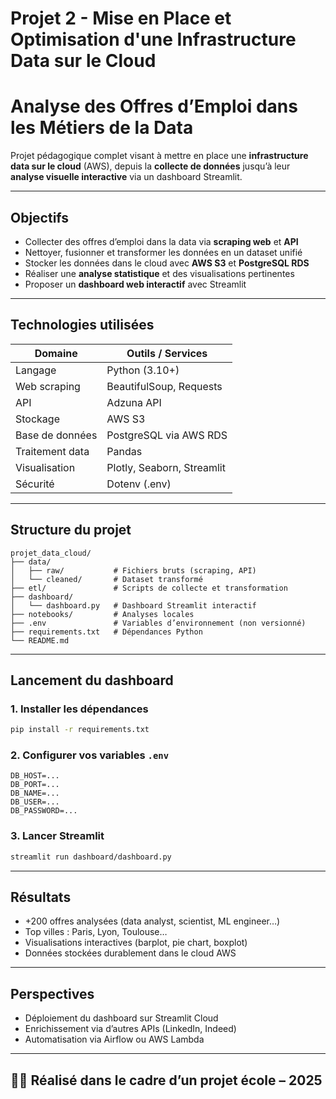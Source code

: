 # Projet 2 - Mise en Place et Optimisation d'une Infrastructure Data sur le Cloud 

# Analyse des Offres d’Emploi dans les Métiers de la Data

Projet pédagogique complet visant à mettre en place une **infrastructure data sur le cloud** (AWS), depuis la **collecte de données** jusqu’à leur **analyse visuelle interactive** via un dashboard Streamlit.

---

## Objectifs

- Collecter des offres d’emploi dans la data via **scraping web** et **API**
- Nettoyer, fusionner et transformer les données en un dataset unifié
- Stocker les données dans le cloud avec **AWS S3** et **PostgreSQL RDS**
- Réaliser une **analyse statistique** et des visualisations pertinentes
- Proposer un **dashboard web interactif** avec Streamlit

---

## Technologies utilisées

| Domaine          | Outils / Services                                   |
|------------------|-----------------------------------------------------|
| Langage          | Python (3.10+)                                      |
| Web scraping     | BeautifulSoup, Requests                             |
| API              | Adzuna API                                          |
| Stockage         | AWS S3                                              |
| Base de données  | PostgreSQL via AWS RDS                              |
| Traitement data  | Pandas                                              |
| Visualisation    | Plotly, Seaborn, Streamlit                          |
| Sécurité         | Dotenv (.env)                                       |

---

## Structure du projet

```
projet_data_cloud/
├── data/
│   ├── raw/           # Fichiers bruts (scraping, API)
│   └── cleaned/       # Dataset transformé
├── etl/               # Scripts de collecte et transformation
├── dashboard/
│   └── dashboard.py   # Dashboard Streamlit interactif
├── notebooks/         # Analyses locales
├── .env               # Variables d’environnement (non versionné)
├── requirements.txt   # Dépendances Python
└── README.md
```

---

## Lancement du dashboard

### 1. Installer les dépendances
```bash
pip install -r requirements.txt
```

### 2. Configurer vos variables `.env`
```
DB_HOST=...
DB_PORT=...
DB_NAME=...
DB_USER=...
DB_PASSWORD=...
```

### 3. Lancer Streamlit
```bash
streamlit run dashboard/dashboard.py
```

---

## Résultats

- +200 offres analysées (data analyst, scientist, ML engineer…)
- Top villes : Paris, Lyon, Toulouse…
- Visualisations interactives (barplot, pie chart, boxplot)
- Données stockées durablement dans le cloud AWS

---

## Perspectives

- Déploiement du dashboard sur Streamlit Cloud
- Enrichissement via d’autres APIs (LinkedIn, Indeed)
- Automatisation via Airflow ou AWS Lambda

---

## 👨‍💼 Réalisé dans le cadre d’un projet école – 2025
